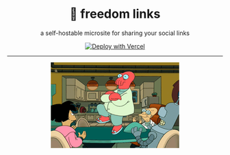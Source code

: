<h1 align="center" style="display: block; text-align: center;">🗽 freedom links</h1>
<p align="center">a self-hostable microsite for sharing your social links</p>
<p align="center"><a href="https://vercel.com/new/clone?repository-url=https%3A%2F%2Fgithub.com%2Fsaeris%2Ffreedom-links"><img src="https://vercel.com/button" alt="Deploy with Vercel"/></a></p>

---

<p align="center">
<img alt="freedom freedom freedom oy!" src="./.github/freedom-oy.gif">
</p>
